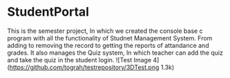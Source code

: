 # StudentPortal
This is the semester project, In which we created the console base c program with all the functionality of Studnet Management System. From adding to removing the record to getting the reports of attandance and grades. It also manages the Quiz system, In which teacher can add the quiz and take the quiz in the student login.
![Test Image 4](https://github.com/tograh/testrepository/3DTest.png 1.3k)
